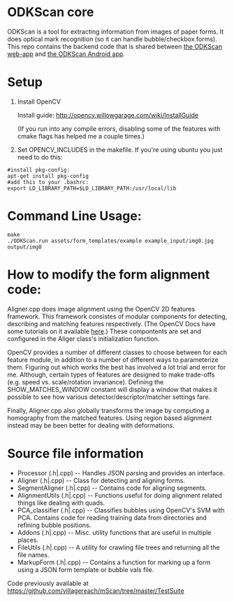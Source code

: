 ODKScan core
============

ODKScan is a tool for extracting information from images of paper forms.
It does optical mark recognition (so it can handle bubble/checkbox forms).
This repo contains the backend code that is shared between
[the ODKScan web-app](https://github.com/nathanathan/ODKScan_webapp)
and [the ODKScan Android app](https://github.com/villagereach/mScan).

Setup
=====

1. Install OpenCV

	Install guide: http://opencv.willowgarage.com/wiki/InstallGuide
	
	(If you run into any compile errors, disabling some of the features with cmake flags has helped me a couple times.)

2. Set OPENCV_INCLUDES in the makefile. If you're using ubuntu you just need to do this:

```
#install pkg-config:
apt-get install pkg-config
#add this to your .bashrc:
export LD_LIBRARY_PATH=$LD_LIBRARY_PATH:/usr/local/lib
```

Command Line Usage:
===================

```
make
./ODKScan.run assets/form_templates/example example_input/img0.jpg output/img0
```

How to modify the form alignment code:
======================================

Aligner.cpp does image alignment using the OpenCV 2D features framework.
This framework consistes of modular components for detecting, describing and matching features respectively.
(The OpenCV Docs have some tutorials on it available [here](http://docs.opencv.org/doc/tutorials/features2d/table_of_content_features2d/table_of_content_features2d.html#table-of-content-feature2d).)
These compontents are set and configured in the Aliger class's initialization function.

OpenCV provides a number of different classes to choose between for each feature module,
in addition to a number of different ways to parameterize them.
Figuring out which works the best has involved a lot trial and error for me.
Although, certain types of features are designed to make trade-offs (e.g. speed vs. scale/rotation invariance).
Defining the SHOW_MATCHES_WINDOW constant will display a window that makes it possible
to see how various detector/descriptor/matcher settings fare.

Finally, Aligner.cpp also globally transforms the image by computing a homography from the matched features.
Using region based alignment instead may be been better for dealing with deformations.

Source file information
=======================

* Processor (.h|.cpp) -- Handles JSON parsing and provides an interface.
* Aligner (.h|.cpp) -- Class for detecting and aligning forms.
* SegmentAligner (.h|.cpp) -- Contains code for aligning segments.
* AlignmentUtils (.h|.cpp) -- Functions useful for doing alignment related things like dealing with quads.
* PCA_classifier (.h|.cpp) -- Classifies bubbles using OpenCV's SVM with PCA. Contains code for reading training data from directories and refining bubble positions.
* Addons (.h|.cpp) -- Misc. utility functions that are useful in multiple places.
* FileUtils (.h|.cpp) -- A utility for crawling file trees and returning all the file names.
* MarkupForm (.h|.cpp) -- Contains a function for marking up a form using a JSON form template or bubble vals file.

Code previously available at https://github.com/villagereach/mScan/tree/master/TestSuite
